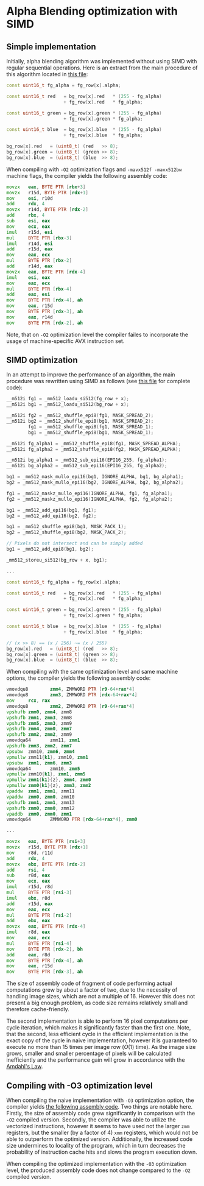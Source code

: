 # Alpha Blending optimization with SIMD

## Simple implementation

Initially, alpha blending algorithm was implemented without using SIMD with
regular sequential operations. Here is an extract from the main procedure of
this algorithm located in [this file](src/blending/blender_simple.cpp):

```cpp
const uint16_t fg_alpha = fg_row[x].alpha;

const uint16_t red   = bg_row[x].red   * (255 - fg_alpha)
                     + fg_row[x].red   * fg_alpha;

const uint16_t green = bg_row[x].green * (255 - fg_alpha)
                     + fg_row[x].green * fg_alpha;

const uint16_t blue  = bg_row[x].blue  * (255 - fg_alpha)
                     + fg_row[x].blue  * fg_alpha;

bg_row[x].red   = (uint8_t) (red   >> 8);
bg_row[x].green = (uint8_t) (green >> 8);
bg_row[x].blue  = (uint8_t) (blue  >> 8);
```

When compiling with `-O2` optimization flags and `-mavx512f -mavx512bw` machine
flags, the compiler yields the following assembly code:

```asm
movzx   eax, BYTE PTR [rbx+3]
movzx   r15d, BYTE PTR [rdx+1]
mov     esi, r10d
add     rdx, 4
movzx   r14d, BYTE PTR [rdx-2]
add     rbx, 4
sub     esi, eax
mov     ecx, eax
imul    r15d, esi
mul     BYTE PTR [rbx-3]
imul    r14d, esi
add     r15d, eax
mov     eax, ecx
mul     BYTE PTR [rbx-2]
add     r14d, eax
movzx   eax, BYTE PTR [rdx-4]
imul    esi, eax
mov     eax, ecx
mul     BYTE PTR [rbx-4]
add     eax, esi
mov     BYTE PTR [rdx-4], ah
mov     eax, r15d
mov     BYTE PTR [rdx-3], ah
mov     eax, r14d
mov     BYTE PTR [rdx-2], ah
```

Note, that on `-O2` optimization level the compiler failes to incorporate the
usage of machine-specific AVX instruction set.

## SIMD optimization

In an attempt to improve the performance of an algorithm, the main procedure
was rewritten using SIMD as follows (see
[this file](src/blending/blender_optimized.cpp) for complete code):

```cpp
__m512i fg1 = _mm512_loadu_si512(fg_row + x);
__m512i bg1 = _mm512_loadu_si512(bg_row + x);

__m512i fg2 = _mm512_shuffle_epi8(fg1, MASK_SPREAD_2);
__m512i bg2 = _mm512_shuffle_epi8(bg1, MASK_SPREAD_2);
        fg1 = _mm512_shuffle_epi8(fg1, MASK_SPREAD_1);
        bg1 = _mm512_shuffle_epi8(bg1, MASK_SPREAD_1);

__m512i fg_alpha1 = _mm512_shuffle_epi8(fg1, MASK_SPREAD_ALPHA);
__m512i fg_alpha2 = _mm512_shuffle_epi8(fg2, MASK_SPREAD_ALPHA);

__m512i bg_alpha1 = _mm512_sub_epi16(EPI16_255, fg_alpha1);
__m512i bg_alpha2 = _mm512_sub_epi16(EPI16_255, fg_alpha2);

bg1 = _mm512_mask_mullo_epi16(bg1, IGNORE_ALPHA, bg1, bg_alpha1);
bg2 = _mm512_mask_mullo_epi16(bg2, IGNORE_ALPHA, bg2, bg_alpha2);

fg1 = _mm512_maskz_mullo_epi16(IGNORE_ALPHA, fg1, fg_alpha1);
fg2 = _mm512_maskz_mullo_epi16(IGNORE_ALPHA, fg2, fg_alpha2);

bg1 = _mm512_add_epi16(bg1, fg1);
bg2 = _mm512_add_epi16(bg2, fg2);

bg1 = _mm512_shuffle_epi8(bg1, MASK_PACK_1);
bg2 = _mm512_shuffle_epi8(bg2, MASK_PACK_2);

// Pixels do not intersect and can be simply added
bg1 = _mm512_add_epi8(bg1, bg2);

_mm512_storeu_si512(bg_row + x, bg1);

...

const uint16_t fg_alpha = fg_row[x].alpha;

const uint16_t red   = bg_row[x].red   * (255 - fg_alpha)
                     + fg_row[x].red   * fg_alpha;

const uint16_t green = bg_row[x].green * (255 - fg_alpha)
                     + fg_row[x].green * fg_alpha;

const uint16_t blue  = bg_row[x].blue  * (255 - fg_alpha)
                     + fg_row[x].blue  * fg_alpha;

// (x >> 8) == (x / 256) ~= (x / 255)
bg_row[x].red   = (uint8_t) (red   >> 8);
bg_row[x].green = (uint8_t) (green >> 8);
bg_row[x].blue  = (uint8_t) (blue  >> 8);
```

When compiling with the same optimization level and same machine options, the
compiler yields the following assembly code:

```asm
vmovdqu8        zmm4, ZMMWORD PTR [r9-64+rax*4]
vmovdqu8        zmm3, ZMMWORD PTR [rdx-64+rax*4]
mov     rcx, rax
vmovdqu8        zmm2, ZMMWORD PTR [r9-64+rax*4]
vpshufb zmm0, zmm4, zmm8
vpshufb zmm1, zmm3, zmm8
vpshufb zmm5, zmm3, zmm9
vpshufb zmm4, zmm0, zmm7
vpshufb zmm2, zmm2, zmm9
vmovdqa64       zmm11, zmm1
vpshufb zmm3, zmm2, zmm7
vpsubw  zmm10, zmm6, zmm4
vpmullw zmm11{k1}, zmm10, zmm1
vpsubw  zmm1, zmm6, zmm3
vmovdqa64       zmm10, zmm5
vpmullw zmm10{k1}, zmm1, zmm5
vpmullw zmm1{k1}{z}, zmm4, zmm0
vpmullw zmm0{k1}{z}, zmm3, zmm2
vpaddw  zmm1, zmm1, zmm11
vpaddw  zmm0, zmm0, zmm10
vpshufb zmm1, zmm1, zmm13
vpshufb zmm0, zmm0, zmm12
vpaddb  zmm0, zmm0, zmm1
vmovdqu64       ZMMWORD PTR [rdx-64+rax*4], zmm0

...

movzx   eax, BYTE PTR [rsi+3]
movzx   r15d, BYTE PTR [rdx+1]
mov     r8d, r11d
add     rdx, 4
movzx   ebx, BYTE PTR [rdx-2]
add     rsi, 4
sub     r8d, eax
mov     ecx, eax
imul    r15d, r8d
mul     BYTE PTR [rsi-3]
imul    ebx, r8d
add     r15d, eax
mov     eax, ecx
mul     BYTE PTR [rsi-2]
add     ebx, eax
movzx   eax, BYTE PTR [rdx-4]
imul    r8d, eax
mov     eax, ecx
mul     BYTE PTR [rsi-4]
mov     BYTE PTR [rdx-2], bh
add     eax, r8d
mov     BYTE PTR [rdx-4], ah
mov     eax, r15d
mov     BYTE PTR [rdx-3], ah
```

The size of assembly code of fragment of code performing actual computations
grew by about a factor of two, due to the necessity of handling image sizes,
which are not a multiple of 16. However this does not present a big enough
problem, as code size remains relatively small and therefore cache-friendly.

The second implementation is able to perform 16 pixel computations per cycle
iteration, which makes it significantly faster than the first one. Note, that
the second, less efficient cycle in the efficient implementation is the exact
copy of the cycle in naive implementation, however it is guaranteed to execute
no more than 15 times per image row ($O(1)$ time). As the image size grows,
smaller and smaller percentage of pixels will be calculated inefficiently and
the performance gain will grow in accordance with the
[Amdahl's Law](https://en.wikipedia.org/wiki/Amdahl%27s_law).

## Compiling with -O3 optimization level

When compiling the naive implementation with `-O3` optimization option, the
compiler yields [the following assembly code](https://godbolt.org/z/a3aMbK66d).
Two things are notable here. Firstly, the size of assembly code grew
significantly in comparison with the `-O2` compiled version. Secondly, the
compiler was able to utilize the vectorized instructions, however it seems to
have used not the larger `zmm` registers, but the smaller (by a factor of 4)
`xmm` registers, which would not be able to outperform the optimized version.
Additionally, the increased code size undermines to locality of the program,
which in turn decreases the probability of instruction cache hits and slows
the program execution down.

When compiling the optimized implementation with the `-O3` optimization level,
the produced assembly code does not change compared to the `-O2` compiled
version.

